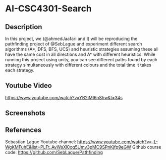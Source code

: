 # AI-CSC4301-Search

## Description
In this project, we (@ahmedJaafari and I) will be reproducing the pathfinding project of @SebLague and experiment different search algorithms (A*, DFS, BFS, UCS) and heuristic strategies assuming these all have the same cost in all directions and A* with different heuristics.
While running this project using unity, you can see different paths found by each strategy simultaneously with different colours and the total time it takes each strategy.


## Youtube Video
https://www.youtube.com/watch?v=YB2iMI6nShw&t=34s


## Screenshots



## References
Sebastian Lague Youtube channel: https://www.youtube.com/watch?v=-L-WgKMFuhE&list=PLFt_AvWsXl0cq5Umv3pMC9SPnKjfp9eGW 
Github course code: https://github.com/SebLague/Pathfinding
